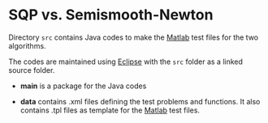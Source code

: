 # SQP vs. Semismooth-Newton

Directory `src` contains Java codes
to make the [Matlab][] test files
for the two algorithms.

The codes are maintained using [Eclipse][]
with the `src` folder as a linked source folder.
  
  * **main** is a package for the Java codes
  
  * **data** contains .xml files defining the test problems and functions.
    It also contains .tpl files as template for the [Matlab][] test files.

[matlab]: http://de.wikipedia.org/wiki/MATLAB "MATLAB"
[eclipse]: http://eclipse.org "Eclipse"